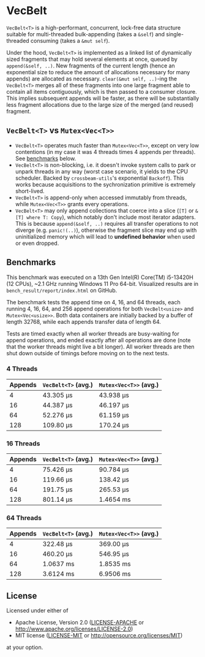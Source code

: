 # VecBelt

`VecBelt<T>` is a high-performant, concurrent, lock-free data structure suitable for multi-threaded bulk-appending (takes a `&self`) and single-threaded consuming (takes a `&mut self`).

Under the hood, `VecBelt<T>` is implemented as a linked list of dynamically sized fragments that may hold several elements at once, queued by `append(&self, ..)`. New fragments of the current length (hence an exponential size to reduce the amount of allocations necessary for many appends) are allocated as necessary. `clear(&mut self, ..)`-ing the `VecBelt<T>` merges all of these fragments into one large fragment able to contain all items contiguously, which is then passed to a consumer closure. This implies subsequent appends will be faster, as there will be substantially less fragment allocations due to the large size of the merged (and reused) fragment.

## `VecBelt<T>` vs `Mutex<Vec<T>>`

- `VecBelt<T>` operates much faster than `Mutex<Vec<T>>`, except on very low contentions (in my case it was 4 threads times 4 appends per threads). See [benchmarks](#benchmarks) below.
- `VecBelt<T>` is non-blocking, i.e. it doesn't invoke system calls to park or unpark threads in any way (worst case scenario, it yields to the CPU scheduler. Backed by `crossbeam-utils`'s exponential `Backoff`). This works because acquisitions to the sychronization primitive is extremely short-lived.
- `VecBelt<T>` is append-only when accessed immutably from threads, while `Mutex<Vec<T>>` grants every operations.
- `VecBelt<T>` may only append collections that coerce into a slice (`[T]` or `&[T] where T: Copy`), which notably don't include most iterator adapters. This is because `append(&self, ..)` requires all transfer operations to not diverge (e.g. `panic!(..)`), otherwise the fragment slice may end up with uninitialized memory which will lead to **undefined behavior** when used or even dropped.

## Benchmarks

This benchmark was executed on a 13th Gen Intel(R) Core(TM) i5-13420H (12 CPUs), ~2.1 GHz running Windows 11 Pro 64-bit. Visualized results are in `bench_result/report/index.html` on GitHub.

The benchmark tests the append time on 4, 16, and 64 threads, each running 4, 16, 64, and 256 append operations for both `VecBelt<usize>` and `Mutex<Vec<usize>>`. Both data containers are initially backed by a buffer of length 32768, while each appends transfer data of length 64.

Tests are timed exactly when all worker threads are busy-waiting for append operations, and ended exactly after all operations are done (note that the worker threads might live a bit longer). All worker threads are then shut down outside of timings before moving on to the next tests.

### 4 Threads

| Appends     | `VecBelt<T>` (avg.) | `Mutex<Vec<T>>` (avg.) |
|-------------|---------------------|------------------------|
| 4           | 43.305 µs           | 43.938 µs              |
| 16          | 44.387 µs           | 46.197 µs              |
| 64          | 52.276 µs           | 61.159 µs              |
| 128         | 109.80 µs           | 170.24 µs              |

### 16 Threads

| Appends     | `VecBelt<T>` (avg.) | `Mutex<Vec<T>>` (avg.) |
|-------------|---------------------|------------------------|
| 4           | 75.426 µs           | 90.784 µs              |
| 16          | 119.66 µs           | 138.42 µs              |
| 64          | 191.75 µs           | 265.53 µs              |
| 128         | 801.14 µs           | 1.4654 ms              |

### 64 Threads

| Appends     | `VecBelt<T>` (avg.) | `Mutex<Vec<T>>` (avg.) |
|-------------|---------------------|------------------------|
| 4           | 322.48 µs           | 369.00 µs              |
| 16          | 460.20 µs           | 546.95 µs              |
| 64          | 1.0637 ms           | 1.8535 ms              |
| 128         | 3.6124 ms           | 6.9506 ms              |

## License

Licensed under either of

 * Apache License, Version 2.0 ([LICENSE-APACHE](LICENSE-APACHE) or http://www.apache.org/licenses/LICENSE-2.0)
 * MIT license ([LICENSE-MIT](LICENSE-MIT) or http://opensource.org/licenses/MIT)

at your option.
